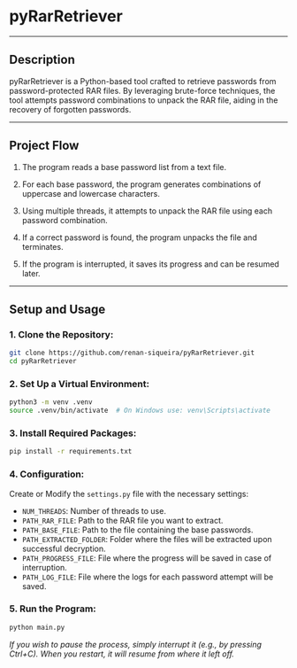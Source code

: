 # pyRarRetriever

---

## Description

pyRarRetriever is a Python-based tool crafted to retrieve passwords from password-protected RAR files. By leveraging brute-force techniques, the tool attempts password combinations to unpack the RAR file, aiding in the recovery of forgotten passwords.

---

## Project Flow

1. The program reads a base password list from a text file.

2. For each base password, the program generates combinations of uppercase and lowercase characters.

3. Using multiple threads, it attempts to unpack the RAR file using each password combination.

4. If a correct password is found, the program unpacks the file and terminates.

5. If the program is interrupted, it saves its progress and can be resumed later.

---

## Setup and Usage

### 1. Clone the Repository:

```bash
git clone https://github.com/renan-siqueira/pyRarRetriever.git
cd pyRarRetriever
```

### 2. Set Up a Virtual Environment:

```bash
python3 -m venv .venv
source .venv/bin/activate  # On Windows use: venv\Scripts\activate
```

### 3. Install Required Packages:

```bash
pip install -r requirements.txt
```

### 4. Configuration:

Create or Modify the `settings.py` file with the necessary settings:

- `NUM_THREADS`: Number of threads to use.
- `PATH_RAR_FILE`: Path to the RAR file you want to extract.
- `PATH_BASE_FILE`: Path to the file containing the base passwords.
- `PATH_EXTRACTED_FOLDER`: Folder where the files will be extracted upon successful decryption.
- `PATH_PROGRESS_FILE`: File where the progress will be saved in case of interruption.
- `PATH_LOG_FILE`: File where the logs for each password attempt will be saved.

### 5. Run the Program:

```bash
python main.py
```

*If you wish to pause the process, simply interrupt it (e.g., by pressing Ctrl+C). When you restart, it will resume from where it left off.*
